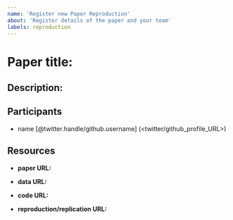 ```yaml
---
name: 'Register new Paper Reproduction'
about: 'Register details of the paper and your team'
labels: reproduction
---
```


# Paper title:

## Description:
<!-- Have a quick look at the paper and include a very brief description -->

## Participants
- name [@twitter.handle/github.username] (<twitter/github_profile_URL>)

## Resources

- **paper URL:** 

- **data URL:** 

- **code URL:** 

- **reproduction/replication URL:**
<!-- Include URLs to any materials you produce during the ReproHack -->